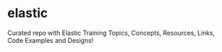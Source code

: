 # elastic
Curated repo with Elastic Training Topics, Concepts, Resources, Links, Code Examples and Designs! 
